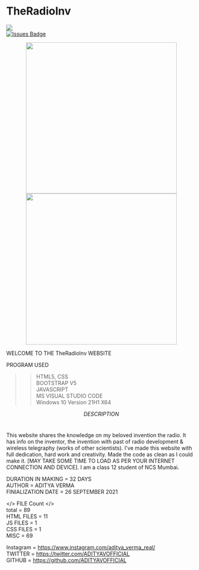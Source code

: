 # TheRadioInv
<a href="https://twitter.com/ADITYAVOFFICIAL" ><img src="https://img.shields.io/twitter/follow/ADITYAVOFFICIAL.svg?style=social" /> </a>
<br>
<a href="https://github.com/ADITYAVOFFICIAL/awesome-github-profile-readme/issues"><img src="https://img.shields.io/github/issues/ADITYAVOFFICIAL/awesome-github-profile-readme" alt="Issues Badge"/></a>
<p align = "center">
  <img src = "https://github-readme-stats.vercel.app/api?username=ADITYAVOFFICIAL&show_icons=true&theme=bear" width = 400>
  <img src = "https://github-readme-streak-stats.herokuapp.com?user=ADITYAVOFFICIAL&theme=dark&hide_border=true" width = 400>
</p>
 WELCOME TO THE TheRadioInv WEBSITE  <br>

PROGRAM USED<br>
>> HTML5, CSS<br>
>> BOOTSTRAP V5<br>
>> JAVASCRIPT<br>
>> MS VISUAL STUDIO CODE<br>
>> Windows 10 Version 21H1 X64<br>

$$DESCRIPTION$$<br>

This website shares the knowledge on my beloved invention the radio. It has info on the inventor, the invention with past of radio development & wireless telegraphy (works of other scientists). I've made this website with full dedication, hard work and creativity. Made the code as clean as I could make it. [MAY TAKE SOME TIME TO LOAD AS PER YOUR INTERNET CONNECTION AND DEVICE]. I am a class 12 student of NCS Mumbai.<br>

DURATION IN MAKING = 32 DAYS<br>
AUTHOR = ADITYA VERMA<br>
FINIALIZATION DATE = 26 SEPTEMBER 2021<br>


</> FILE Count  </><br>
total = 89<br>
HTML FILES = 11<br>
JS FILES = 1<br>
CSS FILES = 1<br>
MISC = 69<br>

Instagram = https://www.instagram.com/aditya_verma_real/ <br>
TWITTER = https://twitter.com/ADITYAVOFFICIAL<br>
GITHUB = https://github.com/ADITYAVOFFICIAL<br>
